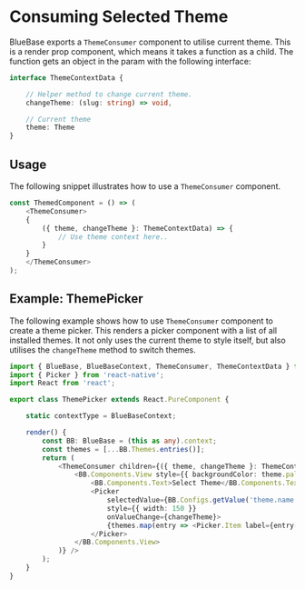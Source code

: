 # Consuming Selected Theme

BlueBase exports a `ThemeConsumer` component to utilise current theme. This is a render prop component, which means it takes a function as a child. The function gets an object in the param with the following interface:

```typescript
interface ThemeContextData {

    // Helper method to change current theme.
    changeTheme: (slug: string) => void,

    // Current theme
    theme: Theme
}
```

## Usage

The following snippet illustrates how to use a `ThemeConsumer` component.

```typescript
const ThemedComponent = () => (
    <ThemeConsumer>
    {
        ({ theme, changeTheme }: ThemeContextData) => {
            // Use theme context here..
        }
    }
    </ThemeConsumer>
);
```

## Example: ThemePicker

The following example shows how to use `ThemeConsumer` component to create a theme picker. This renders a picker component with a list of all installed themes. It not only uses the current theme to style itself, but also utilises the `changeTheme` method to switch themes.

```typescript
import { BlueBase, BlueBaseContext, ThemeConsumer, ThemeContextData } from '@bluebase/core';
import { Picker } from 'react-native';
import React from 'react';

export class ThemePicker extends React.PureComponent {

    static contextType = BlueBaseContext;

    render() {
        const BB: BlueBase = (this as any).context;
        const themes = [...BB.Themes.entries()];
        return (
            <ThemeConsumer children={({ theme, changeTheme }: ThemeContextData) => (
                <BB.Components.View style={{ backgroundColor: theme.palette.background.default }}>
                    <BB.Components.Text>Select Theme</BB.Components.Text>
                    <Picker
                        selectedValue={BB.Configs.getValue('theme.name')}
                        style={{ width: 150 }}
                        onValueChange={changeTheme}>
                        {themes.map(entry => <Picker.Item label={entry[1].name} value={entry[0]} key={entry[0]} />)}
                    </Picker>
                </BB.Components.View>
            )} />
        );
    }
}
```

